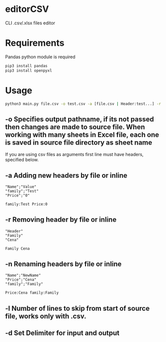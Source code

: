 # editorCSV
CLI .csv/.xlsx files editor

# Requirements
Pandas python module is required
```bash
pip3 install pandas 
pip3 install openpyxl
```

# Usage

```bash
python3 main.py file.csv -o test.csv -a [file.csv | Header:test...] -r [header1 header2...] -n [file.csv | Name:NewName...] -l [int]
```
 
## -o Specifies output pathname, if its not passed then changes are made to source file. When working with many sheets in Excel file, each one is saved in source file directory as sheet name

If you are using csv files as arguments first line must have headers, specified below.

## -a Adding new headers by file or inline

```csv
"Name";"Value"
"family";"Test"
"Price";"0"
```

```bash
family:Test Price:0
```

## -r Removing header by file or inline

```csv
"Header"
"Family"
"Cena"
```

```bash
Family Cena
```
## -n Renaming headers by file or inline

```csv
"Name";"NewName"
"Price";"Cena"
"family";"Family"
```

```bash
Price:Cena family:Family
```

## -l Number of lines to skip from start of source file, works only with .csv.

## -d Set Delimiter for input and output
